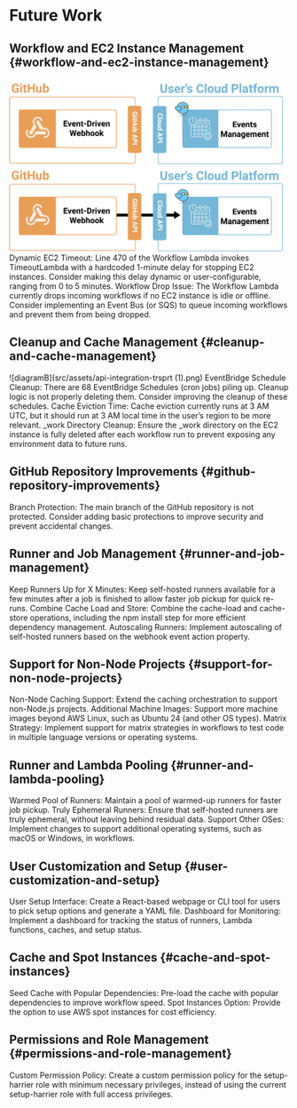 # Future Work

## Workflow and EC2 Instance Management {#workflow-and-ec2-instance-management}

![Dark](src/assets/dark-api-integration-trsprt.png)
![Light](src/assets/light-api-integration-trsprt.png)
Dynamic EC2 Timeout: Line 470 of the Workflow Lambda invokes TimeoutLambda with a hardcoded 1-minute delay for stopping EC2 instances. Consider making this delay dynamic or user-configurable, ranging from 0 to 5 minutes.
Workflow Drop Issue: The Workflow Lambda currently drops incoming workflows if no EC2 instance is idle or offline. Consider implementing an Event Bus (or SQS) to queue incoming workflows and prevent them from being dropped.

## Cleanup and Cache Management {#cleanup-and-cache-management}

![diagramB](src/assets/api-integration-trsprt (1).png)
EventBridge Schedule Cleanup: There are 68 EventBridge Schedules (cron jobs) piling up. Cleanup logic is not properly deleting them. Consider improving the cleanup of these schedules.
Cache Eviction Time: Cache eviction currently runs at 3 AM UTC, but it should run at 3 AM local time in the user’s region to be more relevant.
\_work Directory Cleanup: Ensure the \_work directory on the EC2 instance is fully deleted after each workflow run to prevent exposing any environment data to future runs.

## GitHub Repository Improvements {#github-repository-improvements}

Branch Protection: The main branch of the GitHub repository is not protected. Consider adding basic protections to improve security and prevent accidental changes.

## Runner and Job Management {#runner-and-job-management}

Keep Runners Up for X Minutes: Keep self-hosted runners available for a few minutes after a job is finished to allow faster job pickup for quick re-runs.
Combine Cache Load and Store: Combine the cache-load and cache-store operations, including the npm install step for more efficient dependency management.
Autoscaling Runners: Implement autoscaling of self-hosted runners based on the webhook event action property.

## Support for Non-Node Projects {#support-for-non-node-projects}

Non-Node Caching Support: Extend the caching orchestration to support non-Node.js projects.
Additional Machine Images: Support more machine images beyond AWS Linux, such as Ubuntu 24 (and other OS types).
Matrix Strategy: Implement support for matrix strategies in workflows to test code in multiple language versions or operating systems.

## Runner and Lambda Pooling {#runner-and-lambda-pooling}

Warmed Pool of Runners: Maintain a pool of warmed-up runners for faster job pickup.
Truly Ephemeral Runners: Ensure that self-hosted runners are truly ephemeral, without leaving behind residual data.
Support Other OSes: Implement changes to support additional operating systems, such as macOS or Windows, in workflows.

## User Customization and Setup {#user-customization-and-setup}

User Setup Interface: Create a React-based webpage or CLI tool for users to pick setup options and generate a YAML file.
Dashboard for Monitoring: Implement a dashboard for tracking the status of runners, Lambda functions, caches, and setup status.

## Cache and Spot Instances {#cache-and-spot-instances}

Seed Cache with Popular Dependencies: Pre-load the cache with popular dependencies to improve workflow speed.
Spot Instances Option: Provide the option to use AWS spot instances for cost efficiency.

## Permissions and Role Management {#permissions-and-role-management}

Custom Permission Policy: Create a custom permission policy for the setup-harrier role with minimum necessary privileges, instead of using the current setup-harrier role with full access privileges.
